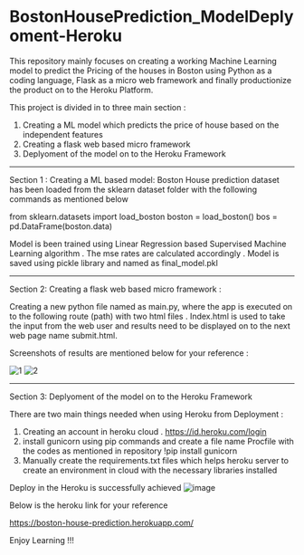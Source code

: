 # BostonHousePrediction_ModelDeplyoment-Heroku

This repository mainly focuses on creating a working Machine Learning model to predict the Pricing of the houses in Boston using Python as a coding language, Flask as a micro web framework and finally productionize the product on to the Heroku Platform.

This project is divided in to three main section : <br>
1. Creating a ML model which predicts the price of house based on the independent features <br>
2. Creating a flask web based micro framework <br>
3. Deplyoment of the model on to the Heroku Framework <br>

************************************************
Section 1 : Creating a ML based model: 
Boston House prediction dataset has been loaded from the sklearn dataset folder with the following commands as mentioned below

from sklearn.datasets import load_boston
boston = load_boston()
bos = pd.DataFrame(boston.data)

Model is been trained using Linear Regression based Supervised Machine Learning algorithm . The mse rates are calculated accordingly . Model is saved using pickle library and named as final_model.pkl

***********************************************
Section 2: Creating a flask web based micro framework :

Creating a new python file named as main.py, where the app is executed on to the following route (path) with two html files . Index.html is used to take the input from the web user and results need to be displayed on to the next web page name submit.html.

Screenshots of results are mentioned below for your reference : 

![1](https://user-images.githubusercontent.com/63364350/128605549-ce47b22d-1254-49d5-af2d-f15bf73d2f1b.PNG)
![2](https://user-images.githubusercontent.com/63364350/128605555-f3af6e82-c52d-4493-b0a2-bcfd02125c18.PNG)

************************************************
Section 3: Deplyoment of the model on to the Heroku Framework

There are two main things needed when using Heroku from Deployment :
1. Creating an account in heroku cloud . https://id.heroku.com/login
2. install gunicorn using pip commands and create a file name Procfile with the codes as mentioned in repository 
       !pip install gunicorn
3. Manually create the requirements.txt files which helps heroku server to create an environment in cloud with the necessary libraries installed 

Deploy in the Heroku is successfully achieved 
![image](https://user-images.githubusercontent.com/63364350/128606145-5b3bebe6-b12c-4191-8b10-730acd4c9367.png)

Below is the heroku link for your reference 

https://boston-house-prediction.herokuapp.com/

Enjoy Learning !!! 
